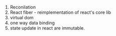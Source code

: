 1. Reconilation
2. React fiber - reimplementation of react's core lib
3. virtual dom
4. one way data binding
5. state update in react are immutable.